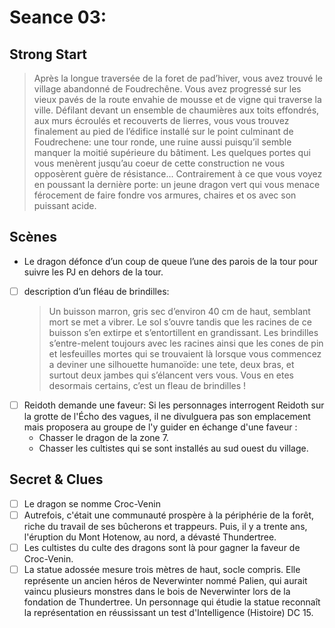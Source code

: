 # Seance 03:

## Strong Start

> Après la longue traversée de la foret de pad’hiver, vous avez trouvé le village abandonné de Foudrechêne. Vous avez progressé sur les vieux pavés de la route envahie de mousse et de vigne qui traverse la ville. Défilant devant un ensemble de chaumières aux toits effondrés, aux murs écroulés et recouverts de lierres, vous vous trouvez finalement au pied de l’édifice installé sur le point culminant de Foudrechene: une tour ronde, une ruine aussi puisqu’il semble manquer la moitié supérieure du bâtiment. Les quelques portes qui vous menèrent jusqu’au coeur de cette construction ne vous opposèrent guère de résistance... Contrairement à ce que vous voyez en poussant la dernière porte: un jeune dragon vert qui vous menace férocement de faire fondre vos armures, chaires et os avec son puissant acide.


## Scènes
- Le dragon défonce d’un coup de queue l’une des parois de la tour pour suivre les PJ en dehors de la tour.
- [ ] description d’un fléau de brindilles:
    > Un buisson marron, gris sec d’environ 40 cm de haut, semblant mort se met a vibrer. Le sol s’ouvre tandis que les racines de ce buisson s’en extirpe et s’entortillent en grandissant. 
    Les brindilles s’entre-melent toujours avec les racines ainsi que les cones de pin et lesfeuilles mortes qui se trouvaient là lorsque vous commencez a deviner une silhouette humanoïde: une tete, deux bras, et surtout deux jambes qui s’élancent vers vous. Vous en etes desormais certains, c’est un fleau de brindilles !
- [ ] Reidoth demande une faveur:
Si les personnages interrogent Reidoth sur la grotte de l'Écho des vagues, il ne divulguera pas son emplacement mais proposera au groupe de l'y guider en échange d'une faveur : 
    - Chasser le dragon de la zone 7. 
    - Chasser les cultistes qui se sont installés au sud ouest du village.


## Secret & Clues

- [ ] Le dragon se nomme Croc-Venin
- [ ] Autrefois, c'était une communauté prospère à la périphérie de la forêt, riche du travail de ses bûcherons et trappeurs. Puis, il y a trente ans, l'éruption du Mont Hotenow, au nord, a dévasté Thundertree.
- [ ] Les cultistes du culte des dragons sont là pour gagner la faveur de Croc-Venin.
- [ ] La statue adossée mesure trois mètres de haut, socle compris. Elle représente un ancien héros de Neverwinter nommé Palien, qui aurait vaincu plusieurs monstres dans le bois de Neverwinter lors de la fondation de Thundertree. Un personnage qui étudie la statue reconnaît la représentation en réussissant un test d'Intelligence (Histoire) DC 15. 